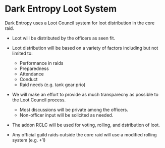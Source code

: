 # Dark Entropy Loot System

Dark Entropy uses a Loot Council system for loot distribution in the core raid. 
- Loot will be distributed by the officers as seen fit. 
- Loot distribution will be based on a variety of factors including but not limited to:
	- Performance in raids
	- Preparedness
	- Attendance
	- Conduct
	- Raid needs (e.g. tank gear prio)
	
- We will make an effort to provide as much transparecny as possible to the Loot Council process.
	- Most discussions will be private among the officers. 
	- Non-officer input will be solicited as needed. 
	
- The addon RCLC will be used for voting, rolling, and dstribution of loot. 

- Any official guild raids outside the core raid will use a modified rolling system (e.g. +1)
